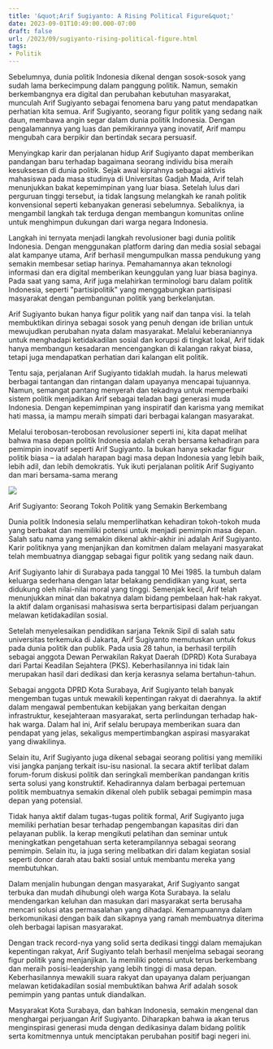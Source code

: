 ```yaml
---
title: '&quot;Arif Sugiyanto: A Rising Political Figure&quot;'
date: 2023-09-01T10:49:00.000-07:00
draft: false
url: /2023/09/sugiyanto-rising-political-figure.html
tags: 
- Politik
---
```


  

Sebelumnya, dunia politik Indonesia dikenal dengan sosok-sosok yang sudah lama berkecimpung dalam panggung politik. Namun, semakin berkembangnya era digital dan perubahan kebutuhan masyarakat, munculah Arif Sugiyanto sebagai fenomena baru yang patut mendapatkan perhatian kita semua. Arif Sugiyanto, seorang figur politik yang sedang naik daun, membawa angin segar dalam dunia politik Indonesia. Dengan pengalamannya yang luas dan pemikirannya yang inovatif, Arif mampu mengubah cara berpikir dan bertindak secara persuasif.

  

Menyingkap karir dan perjalanan hidup Arif Sugiyanto dapat memberikan pandangan baru terhadap bagaimana seorang individu bisa meraih kesuksesan di dunia politik. Sejak awal kiprahnya sebagai aktivis mahasiswa pada masa studinya di Universitas Gadjah Mada, Arif telah menunjukkan bakat kepemimpinan yang luar biasa. Setelah lulus dari perguruan tinggi tersebut, ia tidak langsung melangkah ke ranah politik konvensional seperti kebanyakan generasi sebelumnya. Sebaliknya, ia mengambil langkah tak terduga dengan membangun komunitas online untuk menghimpun dukungan dari warga negara Indonesia.

  

Langkah ini ternyata menjadi langkah revolusioner bagi dunia politik Indonesia. Dengan menggunakan platform daring dan media sosial sebagai alat kampanye utama, Arif berhasil mengumpulkan massa pendukung yang semakin membesar setiap harinya. Pemahamannya akan teknologi informasi dan era digital memberikan keunggulan yang luar biasa baginya. Pada saat yang sama, Arif juga melahirkan terminologi baru dalam politik Indonesia, seperti "partisipolitik" yang menggabungkan partisipasi masyarakat dengan pembangunan politik yang berkelanjutan.

  

Arif Sugiyanto bukan hanya figur politik yang naif dan tanpa visi. Ia telah membuktikan dirinya sebagai sosok yang penuh dengan ide brilian untuk mewujudkan perubahan nyata dalam masyarakat. Melalui keberaniannya untuk menghadapi ketidakadilan sosial dan korupsi di tingkat lokal, Arif tidak hanya membangun kesadaran mencengangkan di kalangan rakyat biasa, tetapi juga mendapatkan perhatian dari kalangan elit politik.

  

Tentu saja, perjalanan Arif Sugiyanto tidaklah mudah. Ia harus melewati berbagai tantangan dan rintangan dalam upayanya mencapai tujuannya. Namun, semangat pantang menyerah dan tekadnya untuk memperbaiki sistem politik menjadikan Arif sebagai teladan bagi generasi muda Indonesia. Dengan kepemimpinan yang inspiratif dan karisma yang memikat hati massa, ia mampu meraih simpati dari berbagai kalangan masyarakat.

  

Melalui terobosan-terobosan revolusioner seperti ini, kita dapat melihat bahwa masa depan politik Indonesia adalah cerah bersama kehadiran para pemimpin inovatif seperti Arif Sugiyanto. Ia bukan hanya sekadar figur politik biasa – ia adalah harapan bagi masa depan Indonesia yang lebih baik, lebih adil, dan lebih demokratis. Yuk ikuti perjalanan politik Arif Sugiyanto dan mari bersama-sama merang

  

![](https://cloud.jpnn.com/photo/arsip/watermark/2021/03/18/bupati-arif-sugiyanto-foto-source-for-jpnncom-9.jpg)

  

Arif Sugiyanto: Seorang Tokoh Politik yang Semakin Berkembang

  

Dunia politik Indonesia selalu memperlihatkan kehadiran tokoh-tokoh muda yang berbakat dan memiliki potensi untuk menjadi pemimpin masa depan. Salah satu nama yang semakin dikenal akhir-akhir ini adalah Arif Sugiyanto. Karir politiknya yang menjanjikan dan komitmen dalam melayani masyarakat telah membuatnya dianggap sebagai figur politik yang sedang naik daun.

  

Arif Sugiyanto lahir di Surabaya pada tanggal 10 Mei 1985. Ia tumbuh dalam keluarga sederhana dengan latar belakang pendidikan yang kuat, serta didukung oleh nilai-nilai moral yang tinggi. Semenjak kecil, Arif telah menunjukkan minat dan bakatnya dalam bidang pembelaan hak-hak rakyat. Ia aktif dalam organisasi mahasiswa serta berpartisipasi dalam perjuangan melawan ketidakadilan sosial.

  

Setelah menyelesaikan pendidikan sarjana Teknik Sipil di salah satu universitas terkemuka di Jakarta, Arif Sugiyanto memutuskan untuk fokus pada dunia politik dan publik. Pada usia 28 tahun, ia berhasil terpilih sebagai anggota Dewan Perwakilan Rakyat Daerah (DPRD) Kota Surabaya dari Partai Keadilan Sejahtera (PKS). Keberhasilannya ini tidak lain merupakan hasil dari dedikasi dan kerja kerasnya selama bertahun-tahun.

  

Sebagai anggota DPRD Kota Surabaya, Arif Sugiyanto telah banyak mengemban tugas untuk mewakili kepentingan rakyat di daerahnya. Ia aktif dalam mengawal pembentukan kebijakan yang berkaitan dengan infrastruktur, kesejahteraan masyarakat, serta perlindungan terhadap hak-hak warga. Dalam hal ini, Arif selalu berupaya memberikan suara dan pendapat yang jelas, sekaligus mempertimbangkan aspirasi masyarakat yang diwakilinya.

  

Selain itu, Arif Sugiyanto juga dikenal sebagai seorang politisi yang memiliki visi jangka panjang terkait isu-isu nasional. Ia secara aktif terlibat dalam forum-forum diskusi politik dan seringkali memberikan pandangan kritis serta solusi yang konstruktif. Kehadirannya dalam berbagai pertemuan politik membuatnya semakin dikenal oleh publik sebagai pemimpin masa depan yang potensial.

  

Tidak hanya aktif dalam tugas-tugas politik formal, Arif Sugiyanto juga memiliki perhatian besar terhadap pengembangan kapasitas diri dan pelayanan publik. Ia kerap mengikuti pelatihan dan seminar untuk meningkatkan pengetahuan serta keterampilannya sebagai seorang pemimpin. Selain itu, ia juga sering melibatkan diri dalam kegiatan sosial seperti donor darah atau bakti sosial untuk membantu mereka yang membutuhkan.

  

Dalam menjalin hubungan dengan masyarakat, Arif Sugiyanto sangat terbuka dan mudah dihubungi oleh warga Kota Surabaya. Ia selalu mendengarkan keluhan dan masukan dari masyarakat serta berusaha mencari solusi atas permasalahan yang dihadapi. Kemampuannya dalam berkomunikasi dengan baik dan sikapnya yang ramah membuatnya diterima oleh berbagai lapisan masyarakat.

  

Dengan track record-nya yang solid serta dedikasi tinggi dalam memajukan kepentingan rakyat, Arif Sugiyanto telah berhasil menjelma sebagai seorang figur politik yang menjanjikan. Ia memiliki potensi untuk terus berkembang dan meraih posisi-leadership yang lebih tinggi di masa depan. Keberhasilannya mewakili suara rakyat dan upayanya dalam perjuangan melawan ketidakadilan sosial membuktikan bahwa Arif adalah sosok pemimpin yang pantas untuk diandalkan.

  

Masyarakat Kota Surabaya, dan bahkan Indonesia, semakin mengenal dan menghargai perjuangan Arif Sugiyanto. Diharapkan bahwa ia akan terus menginspirasi generasi muda dengan dedikasinya dalam bidang politik serta komitmennya untuk menciptakan perubahan positif bagi negeri ini.